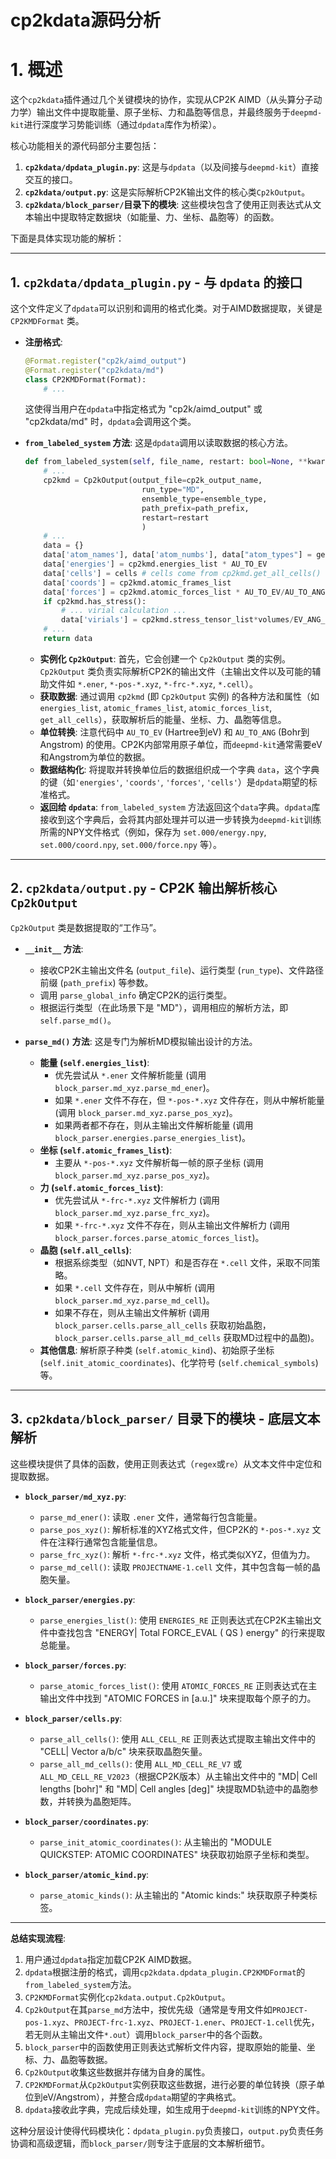 # cp2kdata源码分析

# 1. 概述

这个`cp2kdata`插件通过几个关键模块的协作，实现从CP2K AIMD（从头算分子动力学）输出文件中提取能量、原子坐标、力和晶胞等信息，并最终服务于`deepmd-kit`进行深度学习势能训练（通过`dpdata`库作为桥梁）。

核心功能相关的源代码部分主要包括：

1.  **`cp2kdata/dpdata_plugin.py`**: 这是与`dpdata`（以及间接与`deepmd-kit`）直接交互的接口。
2.  **`cp2kdata/output.py`**: 这是实际解析CP2K输出文件的核心类`Cp2kOutput`。
3.  **`cp2kdata/block_parser/`目录下的模块**: 这些模块包含了使用正则表达式从文本输出中提取特定数据块（如能量、力、坐标、晶胞等）的函数。

下面是具体实现功能的解析：

---
## 1. `cp2kdata/dpdata_plugin.py` - 与 `dpdata` 的接口

这个文件定义了`dpdata`可以识别和调用的格式化类。对于AIMD数据提取，关键是 `CP2KMDFormat` 类。

* **注册格式**:
    ```python
    @Format.register("cp2k/aimd_output")
    @Format.register("cp2kdata/md")
    class CP2KMDFormat(Format):
        # ...
    ```
    这使得当用户在`dpdata`中指定格式为 "cp2k/aimd\_output" 或 "cp2kdata/md" 时，`dpdata`会调用这个类。

* **`from_labeled_system` 方法**: 这是`dpdata`调用以读取数据的核心方法。
    ```python
    def from_labeled_system(self, file_name, restart: bool=None, **kwargs):
        # ...
        cp2kmd = Cp2kOutput(output_file=cp2k_output_name,
                              run_type="MD",
                              ensemble_type=ensemble_type,
                              path_prefix=path_prefix,
                              restart=restart
                              )
        # ...
        data = {}
        data['atom_names'], data['atom_numbs'], data["atom_types"] = get_uniq_atom_names_and_types(...)
        data['energies'] = cp2kmd.energies_list * AU_TO_EV
        data['cells'] = cells # cells come from cp2kmd.get_all_cells() or user input
        data['coords'] = cp2kmd.atomic_frames_list
        data['forces'] = cp2kmd.atomic_forces_list * AU_TO_EV/AU_TO_ANG
        if cp2kmd.has_stress():
            # ... virial calculation ...
            data['virials'] = cp2kmd.stress_tensor_list*volumes/EV_ANG_m3_TO_GPa
        # ...
        return data
    ```
    * **实例化 `Cp2kOutput`**: 首先，它会创建一个 `Cp2kOutput` 类的实例。`Cp2kOutput` 类负责实际解析CP2K的输出文件（主输出文件以及可能的辅助文件如 `*.ener`, `*-pos-*.xyz`, `*-frc-*.xyz`, `*.cell`）。
    * **获取数据**: 通过调用 `cp2kmd` (即 `Cp2kOutput` 实例) 的各种方法和属性（如 `energies_list`, `atomic_frames_list`, `atomic_forces_list`, `get_all_cells`），获取解析后的能量、坐标、力、晶胞等信息。
    * **单位转换**: 注意代码中 `AU_TO_EV` (Hartree到eV) 和 `AU_TO_ANG` (Bohr到Angstrom) 的使用。CP2K内部常用原子单位，而`deepmd-kit`通常需要eV和Angstrom为单位的数据。
    * **数据结构化**: 将提取并转换单位后的数据组织成一个字典 `data`，这个字典的键（如`'energies'`, `'coords'`, `'forces'`, `'cells'`）是`dpdata`期望的标准格式。
    * **返回给 `dpdata`**: `from_labeled_system` 方法返回这个`data`字典。`dpdata`库接收到这个字典后，会将其内部处理并可以进一步转换为`deepmd-kit`训练所需的NPY文件格式（例如，保存为 `set.000/energy.npy`, `set.000/coord.npy`, `set.000/force.npy` 等）。

---
## 2. `cp2kdata/output.py` - CP2K 输出解析核心 `Cp2kOutput`

`Cp2kOutput` 类是数据提取的“工作马”。

* **`__init__` 方法**:
    * 接收CP2K主输出文件名 (`output_file`)、运行类型 (`run_type`)、文件路径前缀 (`path_prefix`) 等参数。
    * 调用 `parse_global_info` 确定CP2K的运行类型。
    * 根据运行类型（在此场景下是 "MD"），调用相应的解析方法，即 `self.parse_md()`。

* **`parse_md()` 方法**: 这是专门为解析MD模拟输出设计的方法。
    * **能量 (`self.energies_list`)**:
        * 优先尝试从 `*.ener` 文件解析能量 (调用 `block_parser.md_xyz.parse_md_ener`)。
        * 如果 `*.ener` 文件不存在，但 `*-pos-*.xyz` 文件存在，则从中解析能量 (调用 `block_parser.md_xyz.parse_pos_xyz`)。
        * 如果两者都不存在，则从主输出文件解析能量 (调用 `block_parser.energies.parse_energies_list`)。
    * **坐标 (`self.atomic_frames_list`)**:
        * 主要从 `*-pos-*.xyz` 文件解析每一帧的原子坐标 (调用 `block_parser.md_xyz.parse_pos_xyz`)。
    * **力 (`self.atomic_forces_list`)**:
        * 优先尝试从 `*-frc-*.xyz` 文件解析力 (调用 `block_parser.md_xyz.parse_frc_xyz`)。
        * 如果 `*-frc-*.xyz` 文件不存在，则从主输出文件解析力 (调用 `block_parser.forces.parse_atomic_forces_list`)。
    * **晶胞 (`self.all_cells`)**:
        * 根据系综类型（如NVT, NPT）和是否存在 `*.cell` 文件，采取不同策略。
        * 如果 `*.cell` 文件存在，则从中解析 (调用 `block_parser.md_xyz.parse_md_cell`)。
        * 如果不存在，则从主输出文件解析 (调用 `block_parser.cells.parse_all_cells` 获取初始晶胞，`block_parser.cells.parse_all_md_cells` 获取MD过程中的晶胞)。
    * **其他信息**: 解析原子种类 (`self.atomic_kind`)、初始原子坐标 (`self.init_atomic_coordinates`)、化学符号 (`self.chemical_symbols`) 等。

---
## 3. `cp2kdata/block_parser/` 目录下的模块 - 底层文本解析

这些模块提供了具体的函数，使用正则表达式（`regex`或`re`）从文本文件中定位和提取数据。

* **`block_parser/md_xyz.py`**:
    * `parse_md_ener()`: 读取 `.ener` 文件，通常每行包含能量。
    * `parse_pos_xyz()`: 解析标准的XYZ格式文件，但CP2K的 `*-pos-*.xyz` 文件在注释行通常包含能量信息。
    * `parse_frc_xyz()`: 解析 `*-frc-*.xyz` 文件，格式类似XYZ，但值为力。
    * `parse_md_cell()`: 读取 `PROJECTNAME-1.cell` 文件，其中包含每一帧的晶胞矢量。

* **`block_parser/energies.py`**:
    * `parse_energies_list()`: 使用 `ENERGIES_RE` 正则表达式在CP2K主输出文件中查找包含 "ENERGY| Total FORCE\_EVAL ( QS ) energy" 的行来提取总能量。

* **`block_parser/forces.py`**:
    * `parse_atomic_forces_list()`: 使用 `ATOMIC_FORCES_RE` 正则表达式在主输出文件中找到 "ATOMIC FORCES in \[a.u.\]" 块来提取每个原子的力。

* **`block_parser/cells.py`**:
    * `parse_all_cells()`: 使用 `ALL_CELL_RE` 正则表达式提取主输出文件中的 "CELL| Vector a/b/c" 块来获取晶胞矢量。
    * `parse_all_md_cells()`: 使用 `ALL_MD_CELL_RE_V7` 或 `ALL_MD_CELL_RE_V2023`（根据CP2K版本）从主输出文件中的 "MD| Cell lengths \[bohr\]" 和 "MD| Cell angles \[deg\]" 块提取MD轨迹中的晶胞参数，并转换为晶胞矩阵。

* **`block_parser/coordinates.py`**:
    * `parse_init_atomic_coordinates()`: 从主输出的 "MODULE QUICKSTEP: ATOMIC COORDINATES" 块获取初始原子坐标和类型。

* **`block_parser/atomic_kind.py`**:
    * `parse_atomic_kinds()`: 从主输出的 "Atomic kinds:" 块获取原子种类标签。

---
**总结实现流程**:

1.  用户通过`dpdata`指定加载CP2K AIMD数据。
2.  `dpdata`根据注册的格式，调用`cp2kdata.dpdata_plugin.CP2KMDFormat`的`from_labeled_system`方法。
3.  `CP2KMDFormat`实例化`cp2kdata.output.Cp2kOutput`。
4.  `Cp2kOutput`在其`parse_md`方法中，按优先级（通常是专用文件如`PROJECT-pos-1.xyz`、`PROJECT-frc-1.xyz`、`PROJECT-1.ener`、`PROJECT-1.cell`优先，若无则从主输出文件`*.out`）调用`block_parser`中的各个函数。
5.  `block_parser`中的函数使用正则表达式解析文件内容，提取原始的能量、坐标、力、晶胞等数据。
6.  `Cp2kOutput`收集这些数据并存储为自身的属性。
7.  `CP2KMDFormat`从`Cp2kOutput`实例获取这些数据，进行必要的单位转换（原子单位到eV/Angstrom），并整合成`dpdata`期望的字典格式。
8.  `dpdata`接收此字典，完成后续处理，如生成用于`deepmd-kit`训练的NPY文件。

这种分层设计使得代码模块化：`dpdata_plugin.py`负责接口，`output.py`负责任务协调和高级逻辑，而`block_parser/`则专注于底层的文本解析细节。




